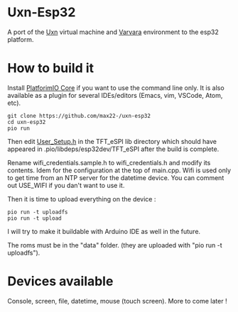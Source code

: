 # Uxn-Esp32

A port of the [Uxn](https://wiki.xxiivv.com/site/uxn.html) virtual machine and [Varvara](https://wiki.xxiivv.com/site/varvara.html) environment to the esp32 platform.

# How to build it

Install [PlatforimIO Core](https://platformio.org/install/cli) if you want to use the command line only. It is also available as a plugin for several IDEs/editors (Emacs, vim, VSCode, Atom, etc).


```
git clone https://github.com/max22-/uxn-esp32
cd uxn-esp32
pio run
```

Then edit [User_Setup.h](https://github.com/Bodmer/TFT_eSPI/blob/master/User_Setup.h) in the TFT_eSPI lib directory which should have appeared in .pio/libdeps/esp32dev/TFT_eSPI after the build is complete.

Rename wifi_credentials.sample.h to wifi_credentials.h and modify its contents. Idem for the configuration at the top of main.cpp. Wifi is used only to get time from an NTP server for the datetime device. You can comment out USE_WIFI if you dan't want to use it.

Then it is time to upload everything on the device :

```
pio run -t uploadfs
pio run -t upload
```

I will try to make it buildable with Arduino IDE as well in the future.

The roms must be in the "data" folder. (they are uploaded with "pio run -t uploadfs").

# Devices available

Console, screen, file, datetime, mouse (touch screen). More to come later !